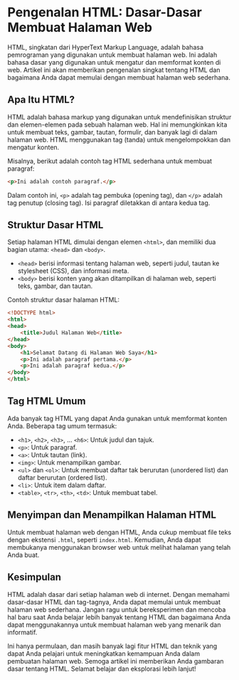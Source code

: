 # Pengenalan HTML: Dasar-Dasar Membuat Halaman Web

HTML, singkatan dari HyperText Markup Language, adalah bahasa pemrograman yang digunakan untuk membuat halaman web. Ini adalah bahasa dasar yang digunakan untuk mengatur dan memformat konten di web. Artikel ini akan memberikan pengenalan singkat tentang HTML dan bagaimana Anda dapat memulai dengan membuat halaman web sederhana.

## Apa Itu HTML?

HTML adalah bahasa markup yang digunakan untuk mendefinisikan struktur dan elemen-elemen pada sebuah halaman web. Hal ini memungkinkan kita untuk membuat teks, gambar, tautan, formulir, dan banyak lagi di dalam halaman web. HTML menggunakan tag (tanda) untuk mengelompokkan dan mengatur konten.

Misalnya, berikut adalah contoh tag HTML sederhana untuk membuat paragraf:

```html
<p>Ini adalah contoh paragraf.</p>
```

Dalam contoh ini, `<p>` adalah tag pembuka (opening tag), dan `</p>` adalah tag penutup (closing tag). Isi paragraf diletakkan di antara kedua tag.

## Struktur Dasar HTML

Setiap halaman HTML dimulai dengan elemen `<html>`, dan memiliki dua bagian utama: `<head>` dan `<body>`.

- `<head>` berisi informasi tentang halaman web, seperti judul, tautan ke stylesheet (CSS), dan informasi meta.
- `<body>` berisi konten yang akan ditampilkan di halaman web, seperti teks, gambar, dan tautan.

Contoh struktur dasar halaman HTML:

```html
<!DOCTYPE html>
<html>
<head>
    <title>Judul Halaman Web</title>
</head>
<body>
    <h1>Selamat Datang di Halaman Web Saya</h1>
    <p>Ini adalah paragraf pertama.</p>
    <p>Ini adalah paragraf kedua.</p>
</body>
</html>
```

## Tag HTML Umum

Ada banyak tag HTML yang dapat Anda gunakan untuk memformat konten Anda. Beberapa tag umum termasuk:

- `<h1>`, `<h2>`, `<h3>`, ... `<h6>`: Untuk judul dan tajuk.
- `<p>`: Untuk paragraf.
- `<a>`: Untuk tautan (link).
- `<img>`: Untuk menampilkan gambar.
- `<ul>` dan `<ol>`: Untuk membuat daftar tak berurutan (unordered list) dan daftar berurutan (ordered list).
- `<li>`: Untuk item dalam daftar.
- `<table>`, `<tr>`, `<th>`, `<td>`: Untuk membuat tabel.

## Menyimpan dan Menampilkan Halaman HTML

Untuk membuat halaman web dengan HTML, Anda cukup membuat file teks dengan ekstensi `.html`, seperti `index.html`. Kemudian, Anda dapat membukanya menggunakan browser web untuk melihat halaman yang telah Anda buat.

## Kesimpulan

HTML adalah dasar dari setiap halaman web di internet. Dengan memahami dasar-dasar HTML dan tag-tagnya, Anda dapat memulai untuk membuat halaman web sederhana. Jangan ragu untuk bereksperimen dan mencoba hal baru saat Anda belajar lebih banyak tentang HTML dan bagaimana Anda dapat menggunakannya untuk membuat halaman web yang menarik dan informatif.

Ini hanya permulaan, dan masih banyak lagi fitur HTML dan teknik yang dapat Anda pelajari untuk meningkatkan kemampuan Anda dalam pembuatan halaman web. Semoga artikel ini memberikan Anda gambaran dasar tentang HTML. Selamat belajar dan eksplorasi lebih lanjut!
